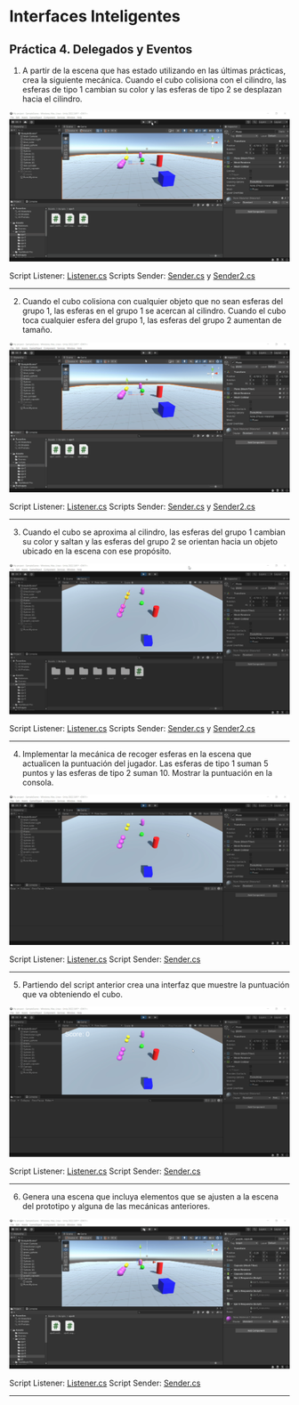 # Interfaces Inteligentes
## Práctica 4. Delegados y Eventos

1. A partir de la escena que has estado utilizando en las últimas prácticas, crea la siguiente mecánica. Cuando el cubo colisiona con el cilindro, las esferas de tipo 1 cambian su color y las esferas de tipo 2 se desplazan hacia el cilindro.

![Ejercicio1](gifs/Ejercicio1.gif)

Script Listener: [Listener.cs](scripts/ejer1/ejer1_notificador.cs)
Scripts Sender: [Sender.cs](scripts/ejer1/ejer1_respuesta.cs) y [Sender2.cs](scripts/ejer1/ejer1_respuesta1.cs)

---

2. Cuando el cubo colisiona con cualquier objeto que no sean esferas del grupo 1, las esferas en el grupo 1 se acercan al cilindro. Cuando el cubo toca cualquier esfera del grupo 1, las esferas del grupo 2 aumentan de tamaño.

![Ejercicio2](gifs/Ejercicio2.gif)

Script Listener: [Listener.cs](scripts/ejer2/ejer2_notificador.cs)
Scripts Sender: [Sender.cs](scripts/ejer2/ejer2_respuesta.cs) y [Sender2.cs](scripts/ejer2/ejer2_respuesta1.cs)

---

3. Cuando el cubo se aproxima al cilindro, las esferas del grupo 1 cambian su color y saltan y las esferas del grupo 2 se orientan hacia un objeto ubicado en la escena con ese propósito. 

![Ejercicio3](gifs/Ejercicio3.gif)

Script Listener: [Listener.cs](scripts/ejer3/ejer3_notificador.cs)
Scripts Sender: [Sender.cs](scripts/ejer3/ejer3_respuesta.cs) y [Sender2.cs](scripts/ejer3/ejer3_respuesta1.cs)

---

4. Implementar la mecánica de recoger esferas en la escena que actualicen la puntuación del jugador. Las esferas de tipo 1 suman 5 puntos y las esferas de tipo 2 suman 10. Mostrar la puntuación en la consola.

![Ejercicio4](gifs/Ejercicio4.gif)

Script Listener: [Listener.cs](scripts/ejer4/ejer4_notificador.cs)
Script Sender: [Sender.cs](scripts/ejer4/ejer4_respuesta.cs)

---

5. Partiendo del script anterior crea una interfaz que muestre la puntuación que va obteniendo el cubo. 

![Ejercicio5](gifs/Ejercicio5.gif)

Script Listener: [Listener.cs](scripts/ejer5/ejer5_notificador.cs)
Script Sender: [Sender.cs](scripts/ejer5/ejer5_respuesta.cs)

---

6. Genera una escena que incluya elementos que se ajusten a la escena del prototipo y alguna de las mecánicas anteriores.

![Ejercicio6](gifs/Ejercicio6.gif)

Script Listener: [Listener.cs](scripts/ejer6/ejer6_notificador.cs)
Script Sender: [Sender.cs](scripts/ejer6/ejer6_respuesta.cs)

---